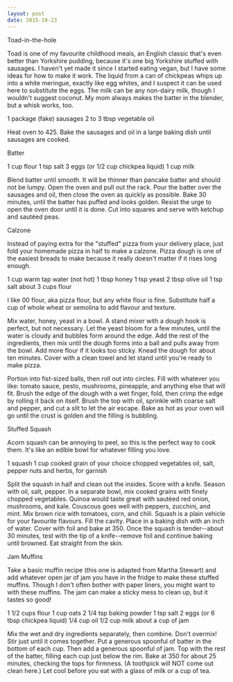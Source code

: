 ```yaml
---
layout: post
date: 2015-10-23
---
```


Toad-in-the-hole

Toad is one of my favourite childhood meals, an English classic that's even better than Yorkshire pudding, because it's one big Yorkshire stuffed with sausages. I haven't yet made it since I started eating vegan, but I have some ideas for how to make it work. The liquid from a can of chickpeas whips up into a white meringue, exactly like egg whites, and I suspect it can be used here to substitute the eggs. The milk can be any non-dairy milk, though I wouldn't suggest coconut. My mom always makes the batter in the blender, but a whisk works, too.

1 package (fake) sausages
2 to 3 tbsp vegetable oil

Heat oven to 425. Bake the sausages and oil in a large baking dish until sausages are cooked. 

Batter

1 cup flour
1 tsp salt
3 eggs (or 1/2 cup chickpea liquid)
1 cup milk

Blend batter until smooth. It will be thinner than pancake batter and should not be lumpy. Open the oven and pull out the rack. Pour the batter over the sausages and oil, then close the oven as quickly as possible. Bake 30 minutes, until the batter has puffed and looks golden. Resist the urge to open the oven door until it is done. Cut into squares and serve with ketchup and sautéed peas.

Calzone

Instead of paying extra for the "stuffed" pizza from your delivery place, just fold your homemade pizza in half to make a calzone. Pizza dough is one of the easiest breads to make because it really doesn't matter if it rises long enough.

1 cup warm tap water (not hot)
1 tbsp honey
1 tsp yeast
2 tbsp olive oil
1 tsp salt
about 3 cups flour

I like 00 flour, aka pizza flour, but any white flour is fine. Substitute half a cup of whole wheat or semolina to add flavour and texture.

Mix water, honey, yeast in a bowl. A stand mixer with a dough hook is perfect, but not necessary. Let the yeast bloom for a few minutes, until the water is cloudy and bubbles form around the edge. Add the rest of the ingredients, then mix until the dough forms into a ball and pulls away from the bowl. Add more flour if it looks too sticky. Knead the dough for about ten minutes. Cover with a clean towel and let stand until you're ready to make pizza.

Portion into fist-sized balls, then roll out into circles. Fill with whatever you like: tomato sauce, pesto, mushrooms, pineapple, and anything else that will fit. Brush the edge of the dough with a wet finger, fold, then crimp the edge by rolling it back on itself. Brush the top with oil, sprinkle with coarse salt and pepper, and cut a slit to let the air escape. Bake as hot as your oven will go until the crust is golden and the filling is bubbling.

Stuffed Squash

Acorn squash can be annoying to peel, so this is the perfect way to cook them. It's like an edible bowl for whatever filling you love.

1 squash
1 cup cooked grain of your choice
chopped vegetables
oil, salt, pepper
nuts and herbs, for garnish

Split the squash in half and clean out the insides. Score with a knife. Season with oil, salt, pepper. In a separate bowl, mix cooked grains with finely chopped vegetables. Quinoa would taste great with sautéed red onion, mushrooms, and kale. Couscous goes well with peppers, zucchini, and mint. Mix brown rice with tomatoes, corn, and chili. Squash is a plain vehicle for your favourite flavours. Fill the cavity. Place in a baking dish with an inch of water. Cover with foil and bake at 350. Once the squash is tender--about 30 minutes, test with the tip of a knife--remove foil and continue baking until browned. Eat straight from the skin.

Jam Muffins

Take a basic muffin recipe (this one is adapted from Martha Stewart) and add whatever open jar of jam you have in the fridge to make these stuffed muffins. Though I don't often bother with paper liners, you might want to with these muffins. The jam can make a sticky mess to clean up, but it tastes so good!

1 1/2 cups flour
1 cup oats
2 1/4 tsp baking powder
1 tsp salt
2 eggs (or 6 tbsp chickpea liquid)
1/4 cup oil
1/2 cup milk
about a cup of jam

Mix the wet and dry ingredients separately, then combine. Don't overmix! Stir just until it comes together. Put a generous spoonful of batter in the bottom of each cup. Then add a generous spoonful of jam. Top with the rest of the batter, filling each cup just below the rim. Bake at 350 for about 25 minutes, checking the tops for firmness. (A toothpick will NOT come out clean here.) Let cool before you eat with a glass of milk or a cup of tea.
